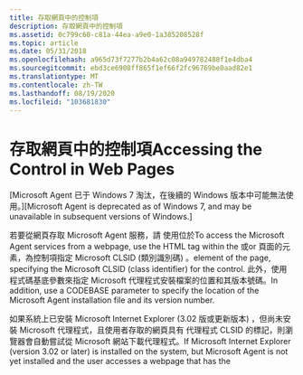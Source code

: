 ```yaml
---
title: 存取網頁中的控制項
description: 存取網頁中的控制項
ms.assetid: 0c799c60-c81a-44ea-a9e0-1a385208528f
ms.topic: article
ms.date: 05/31/2018
ms.openlocfilehash: a965d73f7277b2b4a62c08a949782488f1e4dba4
ms.sourcegitcommit: ebd3ce6908ff865f1ef66f2fc96769be0aad82e1
ms.translationtype: MT
ms.contentlocale: zh-TW
ms.lasthandoff: 08/19/2020
ms.locfileid: "103681830"
---
```

# <a name="accessing-the-control-in-web-pages"></a><span data-ttu-id="b47d7-103">存取網頁中的控制項</span><span class="sxs-lookup"><span data-stu-id="b47d7-103">Accessing the Control in Web Pages</span></span>

<span data-ttu-id="b47d7-104">\[Microsoft Agent 已于 Windows 7 淘汰，在後續的 Windows 版本中可能無法使用。\]</span><span class="sxs-lookup"><span data-stu-id="b47d7-104">\[Microsoft Agent is deprecated as of Windows 7, and may be unavailable in subsequent versions of Windows.\]</span></span>

<span data-ttu-id="b47d7-105">若要從網頁存取 Microsoft Agent 服務，請 <OBJECT> 使用位於</span><span class="sxs-lookup"><span data-stu-id="b47d7-105">To access the Microsoft Agent services from a webpage, use the HTML <OBJECT> tag within the</span></span> <HEAD> <span data-ttu-id="b47d7-106">或</span><span class="sxs-lookup"><span data-stu-id="b47d7-106">or</span></span> <BODY> <span data-ttu-id="b47d7-107">頁面的元素，為控制項指定 Microsoft CLSID (類別識別碼) 。</span><span class="sxs-lookup"><span data-stu-id="b47d7-107">element of the page, specifying the Microsoft CLSID (class identifier) for the control.</span></span> <span data-ttu-id="b47d7-108">此外，使用程式碼基底參數來指定 Microsoft 代理程式安裝檔案的位置和其版本號碼。</span><span class="sxs-lookup"><span data-stu-id="b47d7-108">In addition, use a CODEBASE parameter to specify the location of the Microsoft Agent installation file and its version number.</span></span>

<span data-ttu-id="b47d7-109">如果系統上已安裝 Microsoft Internet Explorer (3.02 版或更新版本) ，但尚未安裝 Microsoft 代理程式，且使用者存取的網頁具有 <OBJECT> 代理程式 CLSID 的標記，則瀏覽器會自動嘗試從 Microsoft 網站下載代理程式。</span><span class="sxs-lookup"><span data-stu-id="b47d7-109">If Microsoft Internet Explorer (version 3.02 or later) is installed on the system, but Microsoft Agent is not yet installed and the user accesses a webpage that has the <OBJECT> tag with the Agent CLSID, the browser will automatically attempt to download Agent from the Microsoft website.</span></span> <span data-ttu-id="b47d7-110">然後，系統會詢問使用者是否要繼續進行安裝。</span><span class="sxs-lookup"><span data-stu-id="b47d7-110">Then, the user will be asked whether to proceed with installation.</span></span> <span data-ttu-id="b47d7-111">若為其他瀏覽器，請洽詢供應商，以取得其支援或協力廠商支援 ActiveX 控制項的相關資訊。</span><span class="sxs-lookup"><span data-stu-id="b47d7-111">For other browsers, contact the supplier for information regarding their support or third-party support for ActiveX controls.</span></span>

<span data-ttu-id="b47d7-112">下列範例說明如何使用程式碼基底參數來 autodownload Microsoft 代理程式的英文版2.0。</span><span class="sxs-lookup"><span data-stu-id="b47d7-112">The following example illustrates how to use the CODEBASE parameter to autodownload the English language version 2.0 of Microsoft Agent.</span></span>

``` syntax
<OBJECT
classid="clsid: D45FD31B-5C6E-11D1-9EC1-00C04FD7081F"
CODEBASE = "#VERSION=2,0,0,0"
 id=Agent
>
</OBJECT>
```

<span data-ttu-id="b47d7-113">您也可以從自己的 HTTP 伺服器安裝代理程式，也可以在應用程式的安裝過程中安裝代理程式。</span><span class="sxs-lookup"><span data-stu-id="b47d7-113">Agent can also be installed from your own HTTP server or as part of an application's installation process.</span></span> <span data-ttu-id="b47d7-114">若要從您自己的 HTTP 伺服器支援安裝，您需要張貼 Microsoft 代理程式自行安裝封包。Exe 檔案，並在程式碼基底標記中指定其 URL。</span><span class="sxs-lookup"><span data-stu-id="b47d7-114">To support installation from your own HTTP server, you need to post the Microsoft Agent self-installing cabinet .Exe file and specify its URL in the CODEBASE tag.</span></span>

``` syntax
<OBJECT
classid="clsid: D45FD31B-5C6E-11D1-9EC1-00C04FD7081F"
CODEBASE = "https://your server/msagent.exe#VERSION=2,0,0,0"
 id=Agent
>
</OBJECT>
```

<span data-ttu-id="b47d7-115">若要支援從網頁自動下載 Microsoft 代理程式語言元件，請在代理程式控制物件標記之前的頁面上包含語言元件的物件標記：</span><span class="sxs-lookup"><span data-stu-id="b47d7-115">To support automatic download of a Microsoft Agent language component from a webpage, include the language component's Object tag on the page before the Agent control Object tag:</span></span>

``` syntax
<OBJECT width=0 height=0
CLASSID="CLSID: C348XXXX-A7F8-11D1-AA75-00C04FA34D72"
CODEBASE = "#VERSION=2,0,0,0">
</OBJECT>
```

<span data-ttu-id="b47d7-116">其中 XXXX 取代為語言識別項。</span><span class="sxs-lookup"><span data-stu-id="b47d7-116">where XXXX is replaced with a Language ID.</span></span> <span data-ttu-id="b47d7-117">如需目前支援的語言，請查看 Microsoft 代理程式網站。</span><span class="sxs-lookup"><span data-stu-id="b47d7-117">For the languages currently supported, check the Microsoft Agent website.</span></span>

-   <span data-ttu-id="b47d7-118"><OBJECT>語言元件的標記必須在 <OBJECT> Microsoft Agent 核心元件的標記之前。</span><span class="sxs-lookup"><span data-stu-id="b47d7-118">The <OBJECT> tag for a language component must precede the <OBJECT> tag for the Microsoft Agent core component.</span></span>
-   <span data-ttu-id="b47d7-119">您可以在相同的用戶端上安裝多個語言。</span><span class="sxs-lookup"><span data-stu-id="b47d7-119">Multiple languages can be installed on the same client.</span></span>
-   <span data-ttu-id="b47d7-120">在設定字元的 [**LanguageID**](https://www.bing.com/search?q=**LanguageID**) 之前，我們建議您的腳本確認 [**userLanguage**](https://www.bing.com/search?q=**userLanguage**) 屬性中所提供的瀏覽器地區設定符合所設定的語言。</span><span class="sxs-lookup"><span data-stu-id="b47d7-120">Before setting the [**LanguageID**](https://www.bing.com/search?q=**LanguageID**) of a character, we recommend that your script verify that the locale of the browser, available in the [**userLanguage**](https://www.bing.com/search?q=**userLanguage**) property, matches the language being set.</span></span>

<span data-ttu-id="b47d7-121">若要支援代理程式的其他語言版本，您可以使用另一個指定語言元件的物件標記。</span><span class="sxs-lookup"><span data-stu-id="b47d7-121">To support other language versions of Agent, you use another Object tag specifying the language component.</span></span> <span data-ttu-id="b47d7-122">不過，請注意，嘗試同時安裝多種語言可能需要使用者重新開機。</span><span class="sxs-lookup"><span data-stu-id="b47d7-122">However, be aware that attempting to install multiple languages at the same time may require the user to reboot.</span></span> <span data-ttu-id="b47d7-123">您可以使用與代理程式核心元件相同的程式，從代理程式網站取得代理程式語言元件。</span><span class="sxs-lookup"><span data-stu-id="b47d7-123">The Agent language components can be obtained from the Agent website using the same procedure as for the Agent core component.</span></span> <span data-ttu-id="b47d7-124">標準代理程式散發授權涵蓋了語言元件的散發授權。若要開始使用字元，您必須使用 [**load**](/previous-versions/visualstudio/foxpro/h1tx7zt1(v=vs.71)) 方法載入該字元。</span><span class="sxs-lookup"><span data-stu-id="b47d7-124">Distribution licensing for the language components are covered in the standard Agent distribution license.To begin using a character, you must load the character using the [**Load**](/previous-versions/visualstudio/foxpro/h1tx7zt1(v=vs.71)) method.</span></span> <span data-ttu-id="b47d7-125">您可以從使用者的本機儲存體或 HTTP 伺服器載入一個字元。</span><span class="sxs-lookup"><span data-stu-id="b47d7-125">A character can be loaded from the user's local storage or an HTTP server.</span></span> <span data-ttu-id="b47d7-126">如需有關載入字元之語法的詳細資訊，請參閱 **Load** 方法。</span><span class="sxs-lookup"><span data-stu-id="b47d7-126">For more information about the syntax for loading a character, see the **Load** method.</span></span> <span data-ttu-id="b47d7-127">成功載入該字元之後，您就可以使用 Agent 控制項所公開的方法、屬性和事件來撰寫字元的程式。</span><span class="sxs-lookup"><span data-stu-id="b47d7-127">Once the character has been successful loaded you can use the methods, properties, and events exposed by the Agent control to program the character.</span></span> <span data-ttu-id="b47d7-128">您也可以使用程式設計語言和瀏覽器所公開的方法、屬性和事件來撰寫字元的程式;例如，若要對按鈕按一下的反應進行程式設計。</span><span class="sxs-lookup"><span data-stu-id="b47d7-128">You can also use the methods, properties, and events exposed by your programming language and the browser to program the character; for example, to program its reaction to a button click.</span></span> <span data-ttu-id="b47d7-129">請參閱瀏覽器的檔，以判斷其在腳本模型中所公開的功能。</span><span class="sxs-lookup"><span data-stu-id="b47d7-129">Consult the documentation for your browser to determine what features it exposes in its scripting model.</span></span> <span data-ttu-id="b47d7-130">如需 Microsoft Internet Explorer，請參閱 ActiveX SDK 提供的腳本物件模型。</span><span class="sxs-lookup"><span data-stu-id="b47d7-130">For Microsoft Internet Explorer, see the Scripting Object Model, which is available in the ActiveX SDK.</span></span>

<span data-ttu-id="b47d7-131">只有當至少有一個用戶端應用程式具有連線時，代理程式的服務才會保持載入。</span><span class="sxs-lookup"><span data-stu-id="b47d7-131">Agent's services remain loaded only when there is at least one client application with a connection.</span></span> <span data-ttu-id="b47d7-132">這表示當使用者在啟用代理程式的網頁之間移動時，代理程式將會關閉，而且您載入的任何字元將會消失。</span><span class="sxs-lookup"><span data-stu-id="b47d7-132">This means that when a user moves between Agent-enabled webpages, Agent will shut down and any characters you loaded will disappear.</span></span> <span data-ttu-id="b47d7-133">若要讓代理程式在頁面之間保持 (的狀態，並讓) 的字元保持可見，請建立另一個在頁面變更之間保持載入的用戶端。</span><span class="sxs-lookup"><span data-stu-id="b47d7-133">To keep Agent running between pages (and thereby keep a character visible), create another client that remains loaded between page changes.</span></span> <span data-ttu-id="b47d7-134">例如，您可以建立 HTML 框架組，並 <OBJECT> 在父框架中宣告 Agent 的標記。</span><span class="sxs-lookup"><span data-stu-id="b47d7-134">For example, you can create an HTML frameset and declare an <OBJECT> tag for Agent in the parent frame.</span></span> <span data-ttu-id="b47d7-135">然後，您可以將載入至子框架 () s 的頁面編寫腳本，以呼叫父系的腳本。</span><span class="sxs-lookup"><span data-stu-id="b47d7-135">You can then script the pages you load into the child frame(s), to call into the parent's script.</span></span> <span data-ttu-id="b47d7-136">或者，您也可以 <OBJECT> 在載入至子框架的每個頁面上包含一個標記。</span><span class="sxs-lookup"><span data-stu-id="b47d7-136">Alternatively, you can also include an <OBJECT> tag on each page you load into the child frame.</span></span> <span data-ttu-id="b47d7-137">在此情況下，請記住，每個頁面都是它自己的用戶端。</span><span class="sxs-lookup"><span data-stu-id="b47d7-137">In this case, remember that each page will be its own client.</span></span> <span data-ttu-id="b47d7-138">您可能需要使用「 [**啟動**](/previous-versions/visualstudio/foxpro/01ayxx68(v=vs.71)) 」方法來設定當使用者與父系或子頁面互動時，可控制的用戶端。</span><span class="sxs-lookup"><span data-stu-id="b47d7-138">You may need to use the [**Activate**](/previous-versions/visualstudio/foxpro/01ayxx68(v=vs.71)) method to set which client has control when the user interacts with the parent or child page.</span></span>

 

 